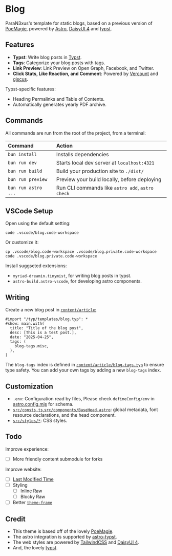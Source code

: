 # Blog

ParaN3xus's template for static blogs, based on a previous version of [PoeMagie](https://github.com/Myriad-Dreamin/blog/), powered by [Astro](https://astro.build/), [DaisyUI 4](https://v4.daisyui.com/) and [typst](https://github.com/typst/typst).

## Features

- **Typst**: Write blog posts in [Typst](https://typst.app/).
- **Tags**: Categorize your blog posts with tags.
- **Link Preview**: Link Preview on Open Graph, Facebook, and Twitter.
- **Click Stats, Like Reaction, and Comment**: Powered by [Vercount](https://vercount.one/) and [giscus](https://giscus.app/).

Typst-specific features:

- Heading Permalinks and Table of Contents.
- Automatically generates yearly PDF archive.

## Commands

All commands are run from the root of the project, from a terminal:

| Command             | Action                                           |
| :------------------ | :----------------------------------------------- |
| `bun install`       | Installs dependencies                            |
| `bun run dev`       | Starts local dev server at `localhost:4321`      |
| `bun run build`     | Build your production site to `./dist/`          |
| `bun run preview`   | Preview your build locally, before deploying     |
| `bun run astro ...` | Run CLI commands like `astro add`, `astro check` |

## VSCode Setup

Open using the default setting:

```
code .vscode/blog.code-workspace
```

Or customize it:

```
cp .vscode/blog.code-workspace .vscode/blog.private.code-workspace
code .vscode/blog.private.code-workspace
```

Install suggseted extensions:

- `myriad-dreamin.tinymist`, for writing blog posts in typst.
- `astro-build.astro-vscode`, for developing astro components.

## Writing

Create a new blog post in [`content/article`:](https://github.com/ParaN3xus/blog-posts)

```typ
#import "/typ/templates/blog.typ": *
#show: main.with(
  title: "Title of the blog post",
  desc: [This is a test post.],
  date: "2025-04-25",
  tags: (
    blog-tags.misc,
  ),
)
```

The `blog-tags` index is defined in [`content/article/blog-tags.typ`](./typ/templates/mod.typ#L43) to ensure type safety. You can add your own tags by adding a new `blog-tags` index.

## Customization

- `.env`: Configuration read by files, Please check `defineConfig/env` in [astro.config.mjs](astro.config.mjs) for schema.
- [`src/consts.ts`](./src/consts.ts),[`src/components/BaseHead.astro`](./src/components/BaseHead.astro): global metadata, font resource declarations, and the head component.
- [`src/styles/*`](src/styles/): CSS styles.

## Todo

Improve experience:

- [ ] More friendly content submodule for forks

Improve website:

- [ ] [Last Modified Time](https://5-0-0-beta.docs.astro.build/en/recipes/modified-time/)
- [ ] Styling
  - [ ] Inline Raw
  - [ ] Blocky Raw
- [ ] Better [`theme-frame`](typ/templates/theme.typ)

## Credit

- This theme is based off of the lovely [PoeMagie](https://github.com/Myriad-Dreamin/blog/).
- The astro integration is supported by [astro-typst](https://github.com/overflowcat/astro-typst).
- The web styles are powered by [TailwindCSS](https://tailwindcss.com/) and [DaisyUI 4](https://v4.daisyui.com/).
- And, the lovely [typst](https://github.com/typst/typst).
